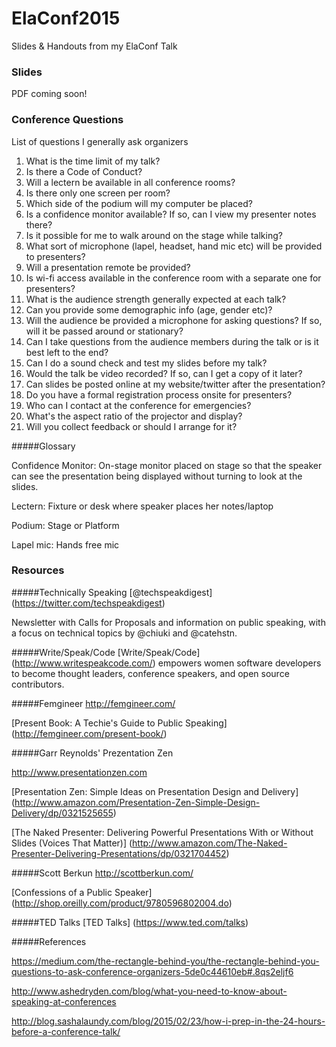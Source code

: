 # ElaConf2015
Slides &amp; Handouts from my ElaConf Talk

### Slides

PDF coming soon!

### Conference Questions
List of questions I generally ask organizers

1. What is the time limit of my talk?
2. Is there a Code of Conduct?
3. Will a lectern be available in all conference rooms?
4. Is there only one screen per room?
5. Which side of the podium will my computer be placed?
6. Is a confidence monitor available? If so, can I view my presenter notes there?
7. Is it possible for me to walk around on the stage while talking?
8. What sort of microphone (lapel, headset, hand mic etc) will be provided to presenters? 
9. Will a presentation remote be provided?
10. Is wi-fi access available in the conference room with a separate one for presenters? 
11. What is the audience strength generally expected at each talk?
12. Can you provide some demographic info (age, gender etc)?
13. Will the audience be provided a microphone for asking questions? If so, will it be passed around or stationary? 
14. Can I take questions from the audience members during the talk or is it best left to the end?
15. Can I do a sound check and test my slides before my talk?
16. Would the talk be video recorded? If so, can I get a copy of it later?
17. Can slides be posted online at my website/twitter after the presentation?
18. Do you have a formal registration process onsite for presenters?
19. Who can I contact at the conference for emergencies?
20. What's the aspect ratio of the projector and display?
21. Will you collect feedback or should I arrange for it?

#####Glossary

Confidence Monitor: On-stage monitor placed on stage so that the speaker can see the presentation being displayed without turning to look at the slides.

Lectern: Fixture or desk where speaker places her notes/laptop

Podium: Stage or Platform

Lapel mic: Hands free mic

### Resources
#####Technically Speaking
[@techspeakdigest] (https://twitter.com/techspeakdigest)

Newsletter with Calls for Proposals and information on public speaking, with a focus on technical topics by @chiuki and @catehstn.

#####Write/Speak/Code
[Write/Speak/Code] (http://www.writespeakcode.com/) empowers women software developers to become thought leaders, conference speakers, and open source contributors.

#####Femgineer
http://femgineer.com/

[Present Book: A Techie's Guide to Public Speaking] (http://femgineer.com/present-book/)

#####Garr Reynolds' Prezentation Zen

http://www.presentationzen.com

[Presentation Zen: Simple Ideas on Presentation Design and Delivery] (http://www.amazon.com/Presentation-Zen-Simple-Design-Delivery/dp/0321525655)

[The Naked Presenter: Delivering Powerful Presentations With or Without Slides (Voices That Matter)] (http://www.amazon.com/The-Naked-Presenter-Delivering-Presentations/dp/0321704452)



#####Scott Berkun
http://scottberkun.com/

[Confessions of a Public Speaker] (http://shop.oreilly.com/product/9780596802004.do)

#####TED Talks
[TED Talks] (https://www.ted.com/talks)


#####References

https://medium.com/the-rectangle-behind-you/the-rectangle-behind-you-questions-to-ask-conference-organizers-5de0c44610eb#.8qs2eljf6

http://www.ashedryden.com/blog/what-you-need-to-know-about-speaking-at-conferences

http://blog.sashalaundy.com/blog/2015/02/23/how-i-prep-in-the-24-hours-before-a-conference-talk/

